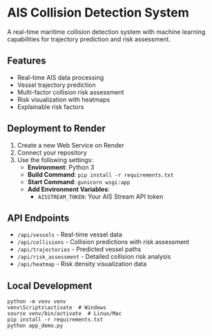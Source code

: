 # AIS Collision Detection System

A real-time maritime collision detection system with machine learning capabilities for trajectory prediction and risk assessment.

## Features

- Real-time AIS data processing
- Vessel trajectory prediction
- Multi-factor collision risk assessment
- Risk visualization with heatmaps
- Explainable risk factors

## Deployment to Render

1. Create a new Web Service on Render
2. Connect your repository
3. Use the following settings:
   - **Environment**: Python 3
   - **Build Command**: `pip install -r requirements.txt`
   - **Start Command**: `gunicorn wsgi:app`
   - **Add Environment Variables**:
     - `AISSTREAM_TOKEN`: Your AIS Stream API token

## API Endpoints

- `/api/vessels` - Real-time vessel data
- `/api/collisions` - Collision predictions with risk assessment
- `/api/trajectories` - Predicted vessel paths
- `/api/risk_assessment` - Detailed collision risk analysis
- `/api/heatmap` - Risk density visualization data

## Local Development

```
python -m venv venv
venv\Scripts\activate  # Windows
source venv/bin/activate  # Linux/Mac
pip install -r requirements.txt
python app_demo.py
``` 